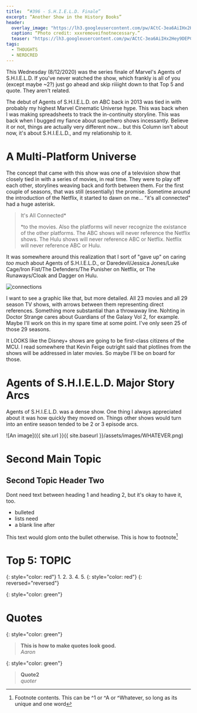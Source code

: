 ```yaml
---
title:  “#396 - S.H.I.E.L.D. Finale”
excerpt: “Another Show in the History Books”
header:
  overlay_image: "https://lh3.googleusercontent.com/pw/ACtC-3ea6AiIHx2Hey9DEPCrLDJP85w_G3NM_H8Aw-Y2MzWVsK2XHioGPcKo9_6ofIu_b4DuWaklgmgb3ABPrlwcRwwoIcQPD0JDKkIGn5sjHu7ususiP2KXYPch8HUXFl1Jk0MLaZQYtq1fsn2s76Rjg7e9-Q=w800"
  caption: “Photo credit: xxxremoveifnotnecessary.”
  teaser: "https://lh3.googleusercontent.com/pw/ACtC-3ea6AiIHx2Hey9DEPCrLDJP85w_G3NM_H8Aw-Y2MzWVsK2XHioGPcKo9_6ofIu_b4DuWaklgmgb3ABPrlwcRwwoIcQPD0JDKkIGn5sjHu7ususiP2KXYPch8HUXFl1Jk0MLaZQYtq1fsn2s76Rjg7e9-Q=w400"
tags:
  - THOUGHTS
  - NERDCRED
---
```


This Wednesday (8/12/2020) was the series finale of Marvel's Agents of S.H.I.E.L.D. If you've never watched the show, which frankly is all of you (except maybe ~2?) just go ahead and skip riiiight down to that Top 5 and quote. They aren't related.

The debut of Agents of S.H.I.E.L.D. on ABC back in 2013 was tied in with probably my highest Marvel Cinematic Universe hype. This was back when I was making spreadsheets to track the in-continuity storyline. This was back when I bugged my fiance about superhero shows incessantly. Believe it or not, things are actually very different now... but this Column isn't about now, it's about S.H.I.E.L.D., and my relationship to it.

# A Multi-Platform Universe  
The concept that came with this show was one of a television show that closely tied in with a series of movies, in real time. They were to play off each other, storylines weaving back and forth between them. For the first couple of seasons, that was still (essentially) the promise. Sometime around the introduction of the Netflix, it started to dawn on me... "it's all connected" had a huge asterisk.

> It's All Connected*
> 
> *to the movies. Also the platforms will never recognize the existance of the other platforms. The ABC shows will never reference the Netflix shows. The Hulu shows will never reference ABC or Netflix. Netflix will never reference ABC or Hulu. 

It was somewhere around this realization that I sort of "gave up" on caring *too much* about Agents of S.H.I.E.L.D., or Daredevil/Jessica Jones/Luke Cage/Iron Fist/The Defenders/The Punisher on Netflix, or The Runaways/Cloak and Dagger on Hulu.

![connections](https://lh3.googleusercontent.com/pw/ACtC-3emcMNdhYxJWvd5_ylgiyBsd9M-uqA8t3pOCmE7bvE8vN_47G60ZQ2l52n4pFRmt7x8-RJtIltSFs_es-JQp8El7nMOM8YcI792MentjwQ0L-pfy2rrFrS8vYTH_pUkg5vdYzbi98GnTF2ozIpQjs190A=w700)

I want to see a graphic like that, but more detailed. All 23 movies and all 29 season TV shows, with arrows between them representing direct references. Something more substantial than a throwaway line. Nohting in Doctor Strange cares about Guardians of the Galaxy Vol 2, for example. Maybe I'll work on this in my spare time at some point. I've only seen 25 of those 29 seasons.

It LOOKS like the Disney+ shows are going to be first-class citizens of the MCU. I read somewhere that Kevin Feige outright said that plotlines from the shows will be addressed in later movies. So maybe I'll be on board for those.

# Agents of S.H.I.E.L.D. Major Story Arcs
Agents of S.H.I.E.L.D. was a dense show. One thing I always appreciated about it was how quickly they moved on. Things other shows would turn into an entire season tended to be 2 or 3 episode arcs.

![An image]({{ site.url }}{{ site.baseurl }}/assets/images/WHATEVER.png)

# Second Main Topic
## Second Topic Header Two
Dont need text between heading 1 and heading 2, but it's okay to have it, too.  
- bulleted
- lists need
- a blank line after

This text would glom onto the bullet otherwise. This is how to footnote[^1]

# Top 5: TOPIC
{: style="color: red"}
1. 
2. 
3. 
4. 
5. 
{: style="color: red"}
{: reversed="reversed"}

{: style="color: green"}
# Quotes

{: style="color: green"}
> **This is how to make quotes look good.**   
<cite>Aaron</cite>

{: style="color: green"}
> **Quote2**  
<cite>quoter</cite>

[^1]: Footnote contents. This can be ^1 or ^A or ^Whatever, so long as its unique and one word